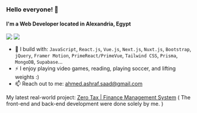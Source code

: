 ### **Hello everyone!** 👋
#### I'm a Web Developer located in Alexandria, Egypt

[<img src="https://img.shields.io/badge/github-%2312100E.svg?&style=for-the-badge&logo=github&logoColor=white&color=black" />](https://github.com/AhmedAshrafc)
[<img src="https://img.shields.io/badge/linkedin-%230077B5.svg?&style=for-the-badge&logo=linkedin&logoColor=white" />](https://www.linkedin.com/in/ahmed-ashraf-5399a7151/)

- 🧰 I build with: `JavaScript`, `React.js`, `Vue.js`, `Next.js`, `Nuxt.js`, `Bootstrap`, `jQuery`, `Framer Motion`, `PrimeReact/PrimeVue`, `Tailwind CSS`, `Prisma`, `MongoDB`, `Supabase`...
- ⚡ I enjoy playing video games, reading, playing soccer, and lifting weights :)
- 📫 Reach out to me: ahmed.ashraf.saad@gmail.com

My latest real-world project: [Zero Tax | Finance Management System](https://zerotaxeg.com/) ( The front-end and back-end development were done solely by me. )
